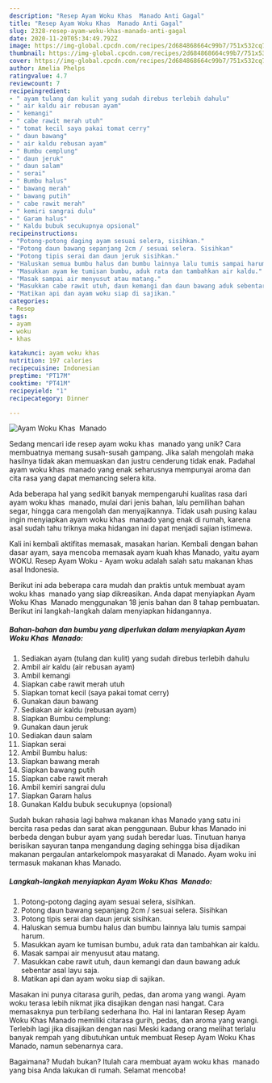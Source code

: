 ```yaml
---
description: "Resep Ayam Woku Khas  Manado Anti Gagal"
title: "Resep Ayam Woku Khas  Manado Anti Gagal"
slug: 2328-resep-ayam-woku-khas-manado-anti-gagal
date: 2020-11-20T05:34:49.792Z
image: https://img-global.cpcdn.com/recipes/2d684868664c99b7/751x532cq70/ayam-woku-khas-manado-foto-resep-utama.jpg
thumbnail: https://img-global.cpcdn.com/recipes/2d684868664c99b7/751x532cq70/ayam-woku-khas-manado-foto-resep-utama.jpg
cover: https://img-global.cpcdn.com/recipes/2d684868664c99b7/751x532cq70/ayam-woku-khas-manado-foto-resep-utama.jpg
author: Amelia Phelps
ratingvalue: 4.7
reviewcount: 7
recipeingredient:
- " ayam tulang dan kulit yang sudah direbus terlebih dahulu"
- " air kaldu air rebusan ayam"
- " kemangi"
- " cabe rawit merah utuh"
- " tomat kecil saya pakai tomat cerry"
- " daun bawang"
- " air kaldu rebusan ayam"
- " Bumbu cemplung"
- " daun jeruk"
- " daun salam"
- " serai"
- " Bumbu halus"
- " bawang merah"
- " bawang putih"
- " cabe rawit merah"
- " kemiri sangrai dulu"
- " Garam halus"
- " Kaldu bubuk secukupnya opsional"
recipeinstructions:
- "Potong-potong daging ayam sesuai selera, sisihkan."
- "Potong daun bawang sepanjang 2cm / sesuai selera. Sisihkan"
- "Potong tipis serai dan daun jeruk sisihkan."
- "Haluskan semua bumbu halus dan bumbu lainnya lalu tumis sampai harum."
- "Masukkan ayam ke tumisan bumbu, aduk rata dan tambahkan air kaldu."
- "Masak sampai air menyusut atau matang."
- "Masukkan cabe rawit utuh, daun kemangi dan daun bawang aduk sebentar asal layu saja."
- "Matikan api dan ayam woku siap di sajikan."
categories:
- Resep
tags:
- ayam
- woku
- khas

katakunci: ayam woku khas 
nutrition: 197 calories
recipecuisine: Indonesian
preptime: "PT17M"
cooktime: "PT41M"
recipeyield: "1"
recipecategory: Dinner

---
```



![Ayam Woku Khas  Manado](https://img-global.cpcdn.com/recipes/2d684868664c99b7/751x532cq70/ayam-woku-khas-manado-foto-resep-utama.jpg)

Sedang mencari ide resep ayam woku khas  manado yang unik? Cara membuatnya memang susah-susah gampang. Jika salah mengolah maka hasilnya tidak akan memuaskan dan justru cenderung tidak enak. Padahal ayam woku khas  manado yang enak seharusnya mempunyai aroma dan cita rasa yang dapat memancing selera kita.

Ada beberapa hal yang sedikit banyak mempengaruhi kualitas rasa dari ayam woku khas  manado, mulai dari jenis bahan, lalu pemilihan bahan segar, hingga cara mengolah dan menyajikannya. Tidak usah pusing kalau ingin menyiapkan ayam woku khas  manado yang enak di rumah, karena asal sudah tahu triknya maka hidangan ini dapat menjadi sajian istimewa.

Kali ini kembali aktifitas memasak, masakan harian. Kembali dengan bahan dasar ayam, saya mencoba memasak ayam kuah khas Manado, yaitu ayam WOKU. Resep Ayam Woku - Ayam woku adalah salah satu makanan khas asal Indonesia.


Berikut ini ada beberapa cara mudah dan praktis untuk membuat ayam woku khas  manado yang siap dikreasikan. Anda dapat menyiapkan Ayam Woku Khas  Manado menggunakan 18 jenis bahan dan 8 tahap pembuatan. Berikut ini langkah-langkah dalam menyiapkan hidangannya.

<!--inarticleads1-->

##### Bahan-bahan dan bumbu yang diperlukan dalam menyiapkan Ayam Woku Khas  Manado:

1. Sediakan  ayam (tulang dan kulit) yang sudah direbus terlebih dahulu
1. Ambil  air kaldu (air rebusan ayam)
1. Ambil  kemangi
1. Siapkan  cabe rawit merah utuh
1. Siapkan  tomat kecil (saya pakai tomat cerry)
1. Gunakan  daun bawang
1. Sediakan  air kaldu (rebusan ayam)
1. Siapkan  Bumbu cemplung:
1. Gunakan  daun jeruk
1. Sediakan  daun salam
1. Siapkan  serai
1. Ambil  Bumbu halus:
1. Siapkan  bawang merah
1. Siapkan  bawang putih
1. Siapkan  cabe rawit merah
1. Ambil  kemiri sangrai dulu
1. Siapkan  Garam halus
1. Gunakan  Kaldu bubuk secukupnya (opsional)


Sudah bukan rahasia lagi bahwa makanan khas Manado yang satu ini bercita rasa pedas dan sarat akan penggunaan. Bubur khas Manado ini berbeda dengan bubur ayam yang sudah beredar luas. Tinutuan hanya berisikan sayuran tanpa mengandung daging sehingga bisa dijadikan makanan pergaulan antarkelompok masyarakat di Manado. Ayam woku ini termasuk makanan khas Manado. 

<!--inarticleads2-->

##### Langkah-langkah menyiapkan Ayam Woku Khas  Manado:

1. Potong-potong daging ayam sesuai selera, sisihkan.
1. Potong daun bawang sepanjang 2cm / sesuai selera. Sisihkan
1. Potong tipis serai dan daun jeruk sisihkan.
1. Haluskan semua bumbu halus dan bumbu lainnya lalu tumis sampai harum.
1. Masukkan ayam ke tumisan bumbu, aduk rata dan tambahkan air kaldu.
1. Masak sampai air menyusut atau matang.
1. Masukkan cabe rawit utuh, daun kemangi dan daun bawang aduk sebentar asal layu saja.
1. Matikan api dan ayam woku siap di sajikan.


Masakan ini punya citarasa gurih, pedas, dan aroma yang wangi. Ayam woku terasa lebih nikmat jika disajikan dengan nasi hangat. Cara memasaknya pun terbilang sederhana lho. Hal ini lantaran Resep Ayam Woku Khas Manado memiliki citarasa gurih, pedas, dan aroma yang wangi. Terlebih lagi jika disajikan dengan nasi Meski kadang orang melihat terlalu banyak rempah yang dibutuhkan untuk membuat Resep Ayam Woku Khas Manado, namun sebenarnya cara. 

Bagaimana? Mudah bukan? Itulah cara membuat ayam woku khas  manado yang bisa Anda lakukan di rumah. Selamat mencoba!
